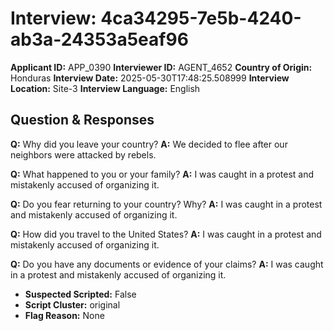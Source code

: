 # Interview: 4ca34295-7e5b-4240-ab3a-24353a5eaf96
**Applicant ID:** APP_0390
**Interviewer ID:** AGENT_4652
**Country of Origin:** Honduras
**Interview Date:** 2025-05-30T17:48:25.508999
**Interview Location:** Site-3
**Interview Language:** English

## Question & Responses

**Q:** Why did you leave your country?
**A:** We decided to flee after our neighbors were attacked by rebels.

**Q:** What happened to you or your family?
**A:** I was caught in a protest and mistakenly accused of organizing it.

**Q:** Do you fear returning to your country? Why?
**A:** I was caught in a protest and mistakenly accused of organizing it.

**Q:** How did you travel to the United States?
**A:** I was caught in a protest and mistakenly accused of organizing it.

**Q:** Do you have any documents or evidence of your claims?
**A:** I was caught in a protest and mistakenly accused of organizing it.

- **Suspected Scripted:** False
- **Script Cluster:** original
- **Flag Reason:** None